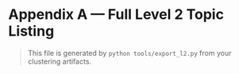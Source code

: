# Appendix A — Full Level 2 Topic Listing

> This file is generated by `python tools/export_l2.py` from your clustering artifacts.
